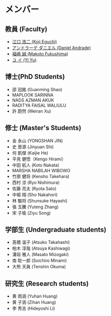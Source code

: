 # メンバー

## 教員 (Faculty)
- [江口 浩二 (Koji Eguchi)](https://researchmap.jp/eguchi?lang=ja)
- [アンドラーデ ダニエル (Daniel Andrade)](https://seeds.office.hiroshima-u.ac.jp/profile/ja.80a89287f8ce0746520e17560c007669.html)
- [福嶋 誠 (Makoto Fukushima)](https://sites.google.com/site/mfukushimawebjp)
- [ユ イ (Yi Yu)](https://researchmap.jp/yiyu?lang=ja)

## 博士(PhD Students)
- 邵 冠銘 (Guanming Shao)
- MAPLOOK SARINNA
- NADS AZMAN AKUK
- RADITYA FAISAL WALIULU
- 許 蔚然 (Weiran Xu)

## 修士 (Master's Students)
- 金 永山 (YONGSHAN JIN)
- 史 晋源 (Jinyuan Shi)
- 何 凱傑 (Kaijie He)
- 平見 健悟（Kengo Hirami）
- 中田 航人 (Koto Nakata)
- MARSHA NABILAH WIBOWO	
- 竹原 健将 (Kensho Takehara)
- 西村 涼 (Ryo Nishimura)
- 佐藤 亮太 (Ryota Sato)
- 中堀 翔 (Sho Nakahori)
- 林 駿将 (Shunsuke Hayashi)
- 張 玉騰 (Yuteng Zhang)
- 宋 子瑜 (Ziyu Song)

## 学部生 (Undergraduate students)
- 髙橋 温子 (Atsuko Takahashi)
- 柏木 淳哉 (Atsuya Kashiwagi)
- 溝垣 雅人 (Masato Mizogaki)
- 南 聡一郎 (Soichiro Minami)
- 大熊 天眞 (Tenshin Okuma)

## 研究生 (Research students)
- 黄 雨涵 (Yuhan Huang)
- 黄 子涵 (Zihan Huang)
- 李 秀吉 (Hideyoshi Li)
